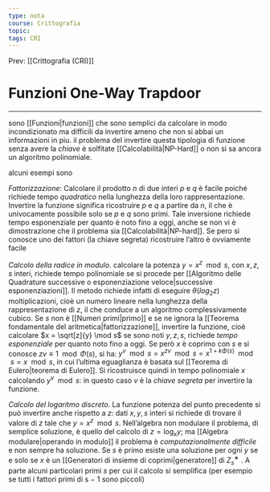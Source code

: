 ```yaml
---
type: nota
course: Crittografia
topic: 
tags: CRI
---
```


Prev: [[Crittografia (CRI)]]

# Funzioni One-Way Trapdoor
---
sono [[Funzioni|funzioni]] che sono semplici da calcolare in modo incondizionato ma difficili da invertire ameno che non si abbai un informazioni in piu.
il problema del invertire questa tipologia di funzione senza avere la _chiave_ è solfitate [[Calcolabilità\|NP-Hard]] o non si sa ancora un algoritmo polinomiale.

alcuni esempi sono

_Fattorizzazione_: Calcolare il prodotto $n$ di due interi $p$ e $q$ è  facile poiché richiede tempo _quadratico_ nella lunghezza della loro rappresentazione. Invertire la funzione significa ricostruire $p$ e $q$ a partire da $n$, il che è univocamente possibile solo se $p$ e $q$ sono primi. Tale inversione richiede tempo esponenziale per quanto è noto fino a oggi, anche se non vi è dimostrazione che il problema sia [[Calcolabilità|NP-hard]]. Se pero si conosce uno dei fattori (la chiave segreta) ricostruire l’altro è ovviamente facile

_Calcolo della radice in modulo_. calcolare la potenza $y = x^z \mod s$, con $x, z, s$ interi, richiede tempo polinomiale se si procede per [[Algoritmo delle Quadrature successive o esponenziazione veloce|successive esponenziazioni]]. Il metodo richiede infatti di eseguire $\theta(log_2 z)$ moltiplicazioni, cioè un numero lineare nella lunghezza della rappresentazione di $z$, il che conduce a un algoritmo complessivamente cubico. 
Se $s$ non è [[Numeri primi|primo]] e se ne ignora la [[Teorema fondamentale del aritmetica|fattorizzazione]], invertire la funzione, cioè calcolare $x = \sqrt[z]{y} \mod s$ se sono noti $y, z, s$, richiede _tempo esponenziale_ per quanto noto fino a oggi. Se però $x$ è coprimo con $s$ e si conosce  $z v \equiv 1 \mod \Phi(s)$, si ha: $y^v \mod s = x^{zv} \mod s = x^{1+k\Phi(s)} \mod s = x \mod s$, in cui l’ultima eguaglianza è basata sul [[Teorema di Eulero|teorema di Eulero]]. Si ricostruisce quindi in tempo polinomiale $x$ calcolando $y^v \mod s$: in questo caso $v$ è la _chiave segreta_ per invertire la funzione.


_Calcolo del logaritmo discreto_. La funzione potenza del punto precedente si può invertire anche rispetto a $z$: dati  $x, y, s$ interi si richiede di trovare il valore di $z$ tale che $y = x^z \mod s$. Nell’algebra non modulare il problema, di semplice soluzione, è quello del calcolo di $z=\log_{x} y$; ma [[Algebra modulare|operando in modulo]] il problema è _computazionalmente difficile_ e non sempre ha soluzione. Se $s$ è primo esiste una soluzione per ogni $y$ se e solo se $x$ è un [[Generatori di insieme di coprimi|generatore]] di $Z^{∗}_{s}$ . A parte alcuni particolari primi $s$ per cui il calcolo si semplifica (per esempio se tutti i fattori primi di s − 1 sono piccoli)